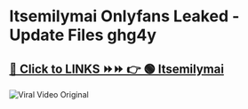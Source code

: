 
 # Itsemilymai Onlyfans Leaked - Update Files ghg4y

## <h2><a href="https://clipsfans.com/Itsemilymai&ref=git">🔗 Click to LINKS ⏩⏩ 👉 🟢 Itsemilymai </a></h2>

<a href="https://clipsfans.com/Itsemilymai&ref=git" rel="nofollow" data-target="animated-image.originalLink"><img src="https://i.ibb.co.com/xMMVF88/686577567.gif" alt="Viral Video Original" style="max-width: 100%; display: inline-block;" data-target="animated-image.originalImage"></a>

